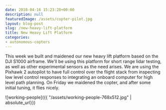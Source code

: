```yaml
---
date: 2018-04-16 15:23:28+00:00
description: null
featuredImage: /assets/copter-pilot.jpg
layout: blog-post
slug: /new-heavy-lift-platform
title: New Heavy Lift Platform
categories:
- autonomous-copters
---
```


This week we built and maidened our new heavy lift platform based on the DJI S1000 airframe.  We'll be using this platform for short range lidar testing, as well as other experimental sensors as the need arises.  We are using the Pixhawk 2 autopilot to have full control over the flight stack from inspecting low level control responses to integrating an onboard computer for high level path planning.  On Friday we maidened the copter, and after some initial tuning, it flies nicely.

![working-people]({{ "/assets/working-people-768x512.jpg"  | absolute_url}})

